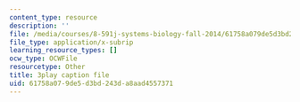 ```yaml
---
content_type: resource
description: ''
file: /media/courses/8-591j-systems-biology-fall-2014/61758a079de5d3bd243da8aad4557371_6PxncdxIXNE.srt
file_type: application/x-subrip
learning_resource_types: []
ocw_type: OCWFile
resourcetype: Other
title: 3play caption file
uid: 61758a07-9de5-d3bd-243d-a8aad4557371
---
```

